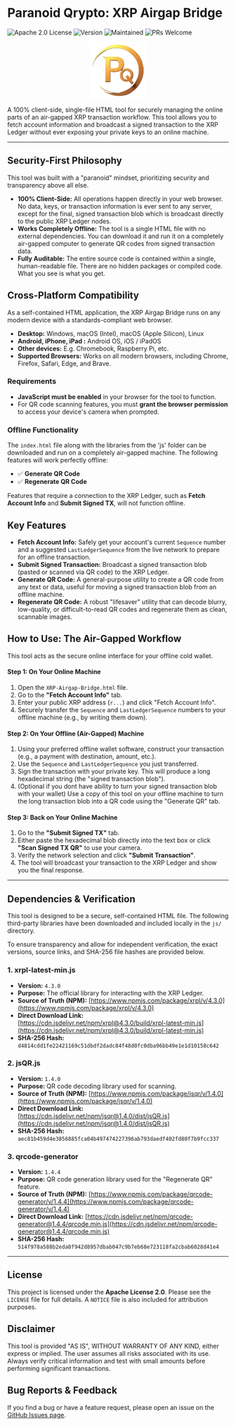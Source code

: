 # Paranoid Qrypto: XRP Airgap Bridge

![Apache 2.0 License](https://img.shields.io/badge/License-Apache_2.0-ffd700.svg)
![Version](https://img.shields.io/badge/Version-1.0.0-informational.svg)
![Maintained](https://img.shields.io/badge/Maintained-Yes-green.svg)
![PRs Welcome](https://img.shields.io/badge/PRs-welcome-brightgreen.svg)

<p align="center">
  <img src="docs/logo.png" alt="Paranoid Qrypto Logo" width="128">
</p>

A 100% client-side, single-file HTML tool for securely managing the online parts of an air-gapped XRP transaction workflow. This tool allows you to fetch account information and broadcast a signed transaction to the XRP Ledger without ever exposing your private keys to an online machine.

---

## Security-First Philosophy

This tool was built with a "paranoid" mindset, prioritizing security and transparency above all else.

*   **100% Client-Side:** All operations happen directly in your web browser. No data, keys, or transaction information is ever sent to any server, except for the final, signed transaction blob which is broadcast directly to the public XRP Ledger nodes.
*   **Works Completely Offline:** The tool is a single HTML file with no external dependencies. You can download it and run it on a completely air-gapped computer to generate QR codes from signed transaction data.
*   **Fully Auditable:** The entire source code is contained within a single, human-readable file. There are no hidden packages or compiled code. What you see is what you get.


## Cross-Platform Compatibility

As a self-contained HTML application, the XRP Airgap Bridge runs on any modern device with a standards-compliant web browser.

*   **Desktop:** Windows, macOS (Intel), macOS (Apple Silicon), Linux
*   **Android, iPhone, iPad :** Android OS, iOS / iPadOS
*   **Other devices:** E.g. Chromebook, Raspberry Pi, etc.
*   **Supported Browsers:** Works on all modern browsers, including Chrome, Firefox, Safari, Edge, and Brave.

### Requirements

*   **JavaScript must be enabled** in your browser for the tool to function.
*   For QR code scanning features, you must **grant the browser permission** to access your device's camera when prompted.

### Offline Functionality

The `index.html` file along with the libraries from the 'js' folder can be downloaded and run on a completely air-gapped machine. The following features will work perfectly offline:

*   ✅ **Generate QR Code**
*   ✅ **Regenerate QR Code**

Features that require a connection to the XRP Ledger, such as **Fetch Account Info** and **Submit Signed TX**, will not function offline.


## Key Features

*   **Fetch Account Info:** Safely get your account's current `Sequence` number and a suggested `LastLedgerSequence` from the live network to prepare for an offline transaction.
*   **Submit Signed Transaction:** Broadcast a signed transaction blob (pasted or scanned via QR code) to the XRP Ledger.
*   **Generate QR Code:** A general-purpose utility to create a QR code from any text or data, useful for moving a signed transaction blob from an offline machine.
*   **Regenerate QR Code:** A robust "lifesaver" utility that can decode blurry, low-quality, or difficult-to-read QR codes and regenerate them as clean, scannable images.

## How to Use: The Air-Gapped Workflow

This tool acts as the secure online interface for your offline cold wallet.

#### Step 1: On Your **Online** Machine

1.  Open the `XRP-Airgap-Bridge.html` file.
2.  Go to the **"Fetch Account Info"** tab.
3.  Enter your public XRP address (`r...`) and click "Fetch Account Info".
4.  Securely transfer the `Sequence` and `LastLedgerSequence` numbers to your offline machine (e.g., by writing them down).

#### Step 2: On Your **Offline** (Air-Gapped) Machine

1.  Using your preferred offline wallet software, construct your transaction (e.g., a payment with destination, amount, etc.).
2.  Use the `Sequence` and `LastLedgerSequence` you just transferred.
3.  Sign the transaction with your private key. This will produce a long hexadecimal string (the "signed transaction blob").
4.  (Optional if you dont have ability to turn your signed transaction blob with your wallet) Use a copy of this tool on your offline machine to turn the long transaction blob into a QR code using the "Generate QR" tab.

#### Step 3: Back on Your **Online** Machine

1.  Go to the **"Submit Signed TX"** tab.
2.  Either paste the hexadecimal blob directly into the text box or click **"Scan Signed TX QR"** to use your camera.
3.  Verify the network selection and click **"Submit Transaction"**.
4.  The tool will broadcast your transaction to the XRP Ledger and show you the final response.

---

## Dependencies & Verification

This tool is designed to be a secure, self-contained HTML file. The following third-party libraries have been downloaded and included locally in the `js/` directory.

To ensure transparency and allow for independent verification, the exact versions, source links, and SHA-256 file hashes are provided below.

### 1. xrpl-latest-min.js

*   **Version:** `4.3.0`
*   **Purpose:** The official library for interacting with the XRP Ledger.
*   **Source of Truth (NPM):** [https://www.npmjs.com/package/xrpl/v/4.3.0](https://www.npmjs.com/package/xrpl/v/4.3.0)
*   **Direct Download Link:** [https://cdn.jsdelivr.net/npm/xrpl@4.3.0/build/xrpl-latest-min.js](https://cdn.jsdelivr.net/npm/xrpl@4.3.0/build/xrpl-latest-min.js)
*   **SHA-256 Hash:** `d4814cdd1fe22421169c51dbdf2dadc84f48d0fc0dba96bb49e1e1d10158c642`

### 2. jsQR.js

*   **Version:** `1.4.0`
*   **Purpose:** QR code decoding library used for scanning.
*   **Source of Truth (NPM):** [https://www.npmjs.com/package/jsqr/v/1.4.0](https://www.npmjs.com/package/jsqr/v/1.4.0)
*   **Direct Download Link:** [https://cdn.jsdelivr.net/npm/jsqr@1.4.0/dist/jsQR.js](https://cdn.jsdelivr.net/npm/jsqr@1.4.0/dist/jsQR.js)
*   **SHA-256 Hash:** `aec81b459d4e3856885fca04b497474227396ab793daedf402fd80f7b9fcc337`

### 3. qrcode-generator

*   **Version:** `1.4.4`
*   **Purpose:** QR code generation library used for the "Regenerate QR" feature.
*   **Source of Truth (NPM):** [https://www.npmjs.com/package/qrcode-generator/v/1.4.4](https://www.npmjs.com/package/qrcode-generator/v/1.4.4)
*   **Direct Download Link:** [https://cdn.jsdelivr.net/npm/qrcode-generator@1.4.4/qrcode.min.js](https://cdn.jsdelivr.net/npm/qrcode-generator@1.4.4/qrcode.min.js)
*   **SHA-256 Hash:** `514f978a588b2eda0f942d8957dbab047c9b7eb68e723118fa2cbab6028d41e4`

---

## License

This project is licensed under the **Apache License 2.0**. Please see the `LICENSE` file for full details. A `NOTICE` file is also included for attribution purposes.

## Disclaimer

This tool is provided "AS IS", WITHOUT WARRANTY OF ANY KIND, either express or implied. The user assumes all risks associated with its use. Always verify critical information and test with small amounts before performing significant transactions.

## Bug Reports & Feedback

If you find a bug or have a feature request, please open an issue on the [GitHub Issues page](https://github.com/paranoid-qrypto/xrp-airgap-bridge/issues).
